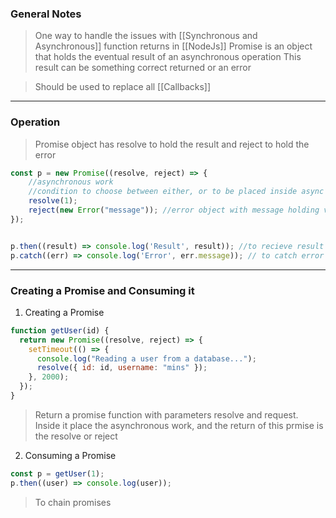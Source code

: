 
### General Notes

> One way to handle the issues with [[Synchronous and Asynchronous]] function returns in [[NodeJs]]
> Promise is an object that holds the eventual result of an asynchronous operation
> This result can be something correct returned or an error

> Should be used to replace all [[Callbacks]] 

---

### Operation

> Promise object has resolve to hold the result and reject to hold the error
```JavaScript
const p = new Promise((resolve, reject) => {
	//asynchronous work
	//condition to choose between either, or to be placed inside async functions
	resolve(1);
	reject(new Error("message")); //error object with message holding value "message"
});


p.then((result) => console.log('Result', result)); //to recieve result
p.catch((err) => console.log('Error', err.message)); // to catch error
```

---

### Creating a Promise and Consuming it

1. Creating a Promise
```JavaScript
function getUser(id) {
  return new Promise((resolve, reject) => {
    setTimeout(() => {
      console.log("Reading a user from a database...");
      resolve({ id: id, username: "mins" });
    }, 2000);
  });
}
```
> Return a promise function with parameters resolve and request.
> Inside it place the asynchronous work, and the return of this prmise is the resolve or reject

2. Consuming a Promise
```javascript
const p = getUser(1);
p.then((user) => console.log(user));
```

> To chain promises


